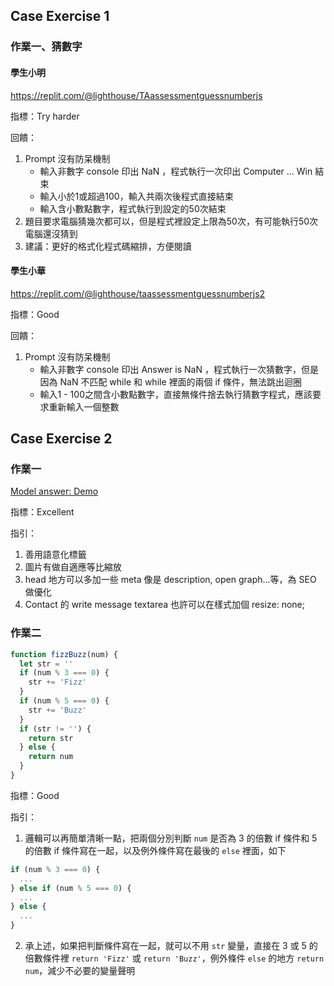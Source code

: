 ## Case Exercise 1

### 作業一、猜數字

#### 學生小明

https://replit.com/@lighthouse/TAassessmentguessnumberjs

指標：Try harder

回饋：

1. Prompt 沒有防呆機制
   - 輸入非數字 console 印出 NaN ，程式執行一次印出 Computer ... Win 結束
   - 輸入小於1或超過100，輸入共兩次後程式直接結束
   - 輸入含小數點數字，程式執行到設定的50次結束
2. 題目要求電腦猜幾次都可以，但是程式裡設定上限為50次，有可能執行50次電腦還沒猜到
3. 建議：更好的格式化程式碼縮排，方便閱讀

#### 學生小華

https://replit.com/@lighthouse/taassessmentguessnumberjs2

指標：Good

回饋：

1. Prompt 沒有防呆機制
   - 輸入非數字 console 印出 Answer is NaN ，程式執行一次猜數字，但是因為 NaN 不匹配 while 和 while 裡面的兩個 if 條件，無法跳出迴圈
   - 輸入1 - 100之間含小數點數字，直接無條件捨去執行猜數字程式，應該要求重新輸入一個整數



## Case Exercise 2

### 作業一

[Model answer: Demo](https://alphacamp.github.io/personal-site/)

指標：Excellent

指引：

1. 善用語意化標籤
2. 圖片有做自適應等比縮放
3. head 地方可以多加一些 meta 像是 description, open graph...等，為 SEO 做優化
4. Contact 的 write message textarea 也許可以在樣式加個 resize: none;

### 作業二

```js
function fizzBuzz(num) {
  let str = ''
  if (num % 3 === 0) {
    str += 'Fizz'
  }
  if (num % 5 === 0) {
    str += 'Buzz'
  }
  if (str != '') {
    return str
  } else {
    return num
  }
}
```

指標：Good

指引：

1. 邏輯可以再簡單清晰一點，把兩個分別判斷 `num` 是否為 3 的倍數 if 條件和 5 的倍數 if 條件寫在一起，以及例外條件寫在最後的 `else` 裡面，如下
```js
if (num % 3 === 0) { 
  ... 
} else if (num % 5 === 0) {
  ...
} else {
  ...
}
```
2. 承上述，如果把判斷條件寫在一起，就可以不用 `str` 變量，直接在 3 或 5 的倍數條件裡 `return 'Fizz'` 或 `return 'Buzz'`，例外條件 `else` 的地方 `return num`，減少不必要的變量聲明

